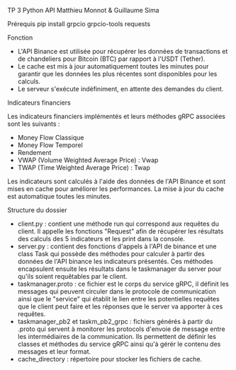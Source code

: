 TP 3 Python API
Matthieu Monnot & Guillaume Sima


Prérequis
pip install grpcio grpcio-tools requests

Fonction 
- L'API Binance est utilisée pour récupérer les données de transactions et de chandeliers pour Bitcoin (BTC) par rapport à l'USDT (Tether).
- Le cache est mis à jour automatiquement toutes les minutes pour garantir que les données les plus récentes sont disponibles pour les calculs.
- Le serveur s'exécute indéfiniment, en attente des demandes du client.


Indicateurs financiers

Les indicateurs financiers implémentés et leurs méthodes gRPC associées sont les suivants :
- Money Flow Classique 
- Money Flow Temporel
- Rendement 
- VWAP (Volume Weighted Average Price) : Vwap
- TWAP (Time Weighted Average Price) : Twap

Les indicateurs sont calculés à l'aide des données de l'API Binance et sont mises en cache pour améliorer les performances. La mise à jour du cache est automatique toutes les minutes.


Structure du dossier

- client.py : contient une méthode run qui correspond aux requêtes du client. Il appelle les fonctions "Request" afin de récupérer les résultats des calculs des 5 indicateurs et les print dans la console.
- server.py : contient des fonctions d'appels à l'API de binance et une class Task qui possède des méthodes pour calculer à partir des données de l'API binance les indicateurs présentés. Ces méthodes encapsulent ensuite les résultats dans le taskmanager du server pour qu'ils soient requêtables par le client.
- taskmanager.proto : ce fichier est le corps du service gRPC, il définit les messages qui peuvent circuler dans le protocole de communication ainsi que le "service" qui établit le lien entre les potentielles requêtes que le client peut faire et les réponses que le server va apporter à ces requêtes. 
- taskmanager_pb2 et taskm_pb2_grpc : fichiers générés à partir du .proto qui servent à monitorer les protocols d'envoie de message entre les intermédiaires de la communication. Ils permettent de définir les classes et méthodes du service gRPC ainsi qu'à gérér le contenu des messages et leur format.
- cache_directory : répertoire pour stocker les fichiers de cache.
